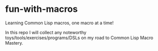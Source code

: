 # fun-with-macros
Learning Common Lisp macros, one macro at a time!

In this repo I will collect any noteworthy toys/tools/exercises/programs/DSLs on my road to Common Lisp Macro Mastery.
